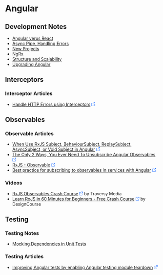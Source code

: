 # Angular

## Development Notes

* [Angular verus React](Angular-versus-React/README.md)
* [Async Pipe, Handling Errors](Async-Pipe--Handling-Errors.md)
* [New Projects](New-Projects/README.md)
* [NgRx](NgRx/README.md)
* [Structure and Scalability](Structure-And-Scalability.md)
* [Upgrading Angular](Upgrading-Angular/README.md)

## Interceptors

### Interceptor Articles

* [Handle HTTP Errors using Interceptors](https://javascript.plainenglish.io/angular-handle-http-errors-using-interceptors-5cc483103740) ![Link](../../foreign.png)

## Observables

### Observable Articles

* [When Use RxJS Subject, BehaviourSubject, ReplaySubject, AsyncSubject, or Void Subject in Angular](https://dev.to/devbyrayray/when-use-rxjs-subject-behavioursubject-replaysubject-asyncsubject-or-void-subject-in-angular-4pn9) ![Link](../../foreign.png)
* [The Only 2 Ways, You Ever Need To Unsubscribe Angular Observables](https://dev.to/devbyrayray/the-only-2-ways-you-ever-need-to-unsubscribe-angular-observables-4bpp) ![Link](../../foreign.png)
* [RxJS - Observable](https://dev.to/this-is-learning/rxjs-observable-597e) ![Link](../../foreign.png)
* [Best practice for subscribing to observables in services with Angular](https://dev.to/ussdlover/best-practice-for-subscribing-to-observables-in-services-with-angular-1712) ![Link](../../foreign.png)

### Videos

* [RxJS Observables Crash Course](https://www.youtube.com/watch?v=ei7FsoXKPl0) ![Link](../../foreign.png) by Traversy Media
* [Learn RxJS in 60 Minutes for Beginners - Free Crash Course](https://www.youtube.com/watch?v=PhggNGsSQyg) ![Link](../../foreign.png) by DesignCourse

## Testing

### Testing Notes

* [Mocking Dependencies in Unit Tests](Mocking-Dependencies-in-Unit-Tests.md)

### Testing Articles

* [Improving Angular tests by enabling Angular testing module teardown](https://dev.to/this-is-angular/improving-angular-tests-by-enabling-angular-testing-module-teardown-38kh) ![Link](../../foreign.png)
